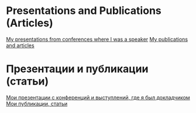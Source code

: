 # Presentations and Publications (Articles)
[My presentations from conferences where I was a speaker](https://github.com/Areso/presentations-publications/tree/master/presentations)
[My publications and articles](https://github.com/Areso/presentations-publications/tree/master/publications)

# Презентации и публикации (статьи)
[Мои презентации с конференций и выступлений, где я был докладчиком](https://github.com/Areso/presentations-publications/tree/master/presentations)
[Мои публикации, статьи](https://github.com/Areso/presentations-publications/tree/master/publications)
